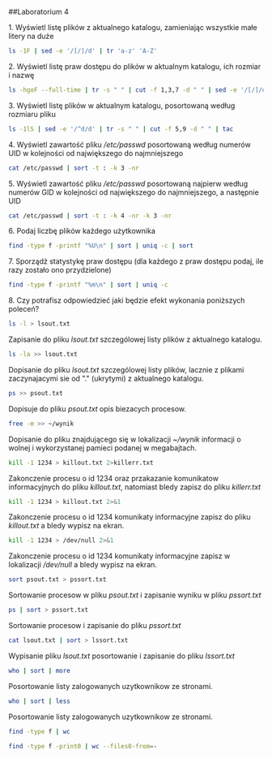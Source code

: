 ##Laboratorium 4


1\. Wyświetl listę plików z aktualnego katalogu, zamieniając wszystkie małe litery na duże
```sh
ls -1F | sed -e '/[/]/d' | tr 'a-z' 'A-Z'
```
2\. Wyświetl listę praw dostępu do plików w aktualnym katalogu, ich rozmiar i nazwę
```sh
ls -hgoF --full-time | tr -s " " | cut -f 1,3,7 -d " " | sed -e '/[/]/d' | tr " " "\t"
```
3\. Wyświetl listę plików w aktualnym katalogu, posortowaną według rozmiaru pliku
```sh
ls -1lS | sed -e '/^d/d' | tr -s " " | cut -f 5,9 -d " " | tac
```
4\. Wyświetl zawartość pliku */etc/passwd* posortowaną według numerów UID w kolejności od największego do najmniejszego
```sh
cat /etc/passwd | sort -t : -k 3 -nr
```
5\. Wyświetl zawartość pliku */etc/passwd* posortowaną najpierw według numerów GID w kolejności od największego do najmniejszego, a następnie UID
```sh
cat /etc/passwd | sort -t : -k 4 -nr -k 3 -nr
```
6\. Podaj liczbę plików każdego użytkownika
```sh
find -type f -printf "%U\n" | sort | uniq -c | sort
```
7\. Sporządź statystykę praw dostępu (dla każdego z praw dostępu podaj, ile razy zostało ono przydzielone)
```sh
find -type f -printf "%m\n" | sort | uniq -c
```
8\. Czy potrafisz odpowiedzieć jaki będzie efekt wykonania poniższych poleceń?
```sh
ls -l > lsout.txt
```
Zapisanie do pliku *lsout.txt* szczególowej listy plików z aktualnego katalogu.

```sh
ls -la >> lsout.txt
```
Dopisanie do pliku *lsout.txt* szczególowej listy plików, lacznie z plikami zaczynajacymi 
sie od "." (ukrytymi) z aktualnego katalogu.

```sh
ps >> psout.txt
```
Dopisuje do pliku *psout.txt* opis biezacych procesow.

```sh
free -m >> ~/wynik
```
Dopisanie do pliku znajdującego się w lokalizacji *~/wynik* informacji o wolnej i wykorzystanej 
pamieci podanej w megabajtach.

```sh
kill -1 1234 > killout.txt 2>killerr.txt
```
Zakonczenie procesu o id 1234 oraz przakazanie komunikatow informacyjnych do pliku *killout.txt*, 
natomiast bledy zapisz do pliku *killerr.txt*

```sh
kill -1 1234 > killout.txt 2>&1
```
Zakonczenie procesu o id 1234 komunikaty informacyjne zapisz do pliku *killout.txt* a bledy wypisz na ekran.

```sh
kill -1 1234 > /dev/null 2>&1
```
Zakonczenie procesu o id 1234 komunikaty informacyjne zapisz w lokalizacji */dev/null* a bledy wypisz na ekran.

```sh
sort psout.txt > pssort.txt
```
Sortowanie procesow w pliku *psout.txt* i zapisanie wyniku w pliku *pssort.txt*

```sh
ps | sort > pssort.txt
```
Sortowanie procesow i zapisanie do pliku *pssort.txt*

```sh
cat lsout.txt | sort > lssort.txt
```
Wypisanie pliku *lsout.txt* posortowanie i zapisanie do pliku *lssort.txt*

```sh
who | sort | more
```
Posortowanie listy zalogowanych uzytkownikow ze stronami.

```sh
who | sort | less
```
Posortowanie listy zalogowanych uzytkownikow ze stronami.

```sh
find -type f | wc
```


```sh
find -type f -print0 | wc --files0-from=-
```
